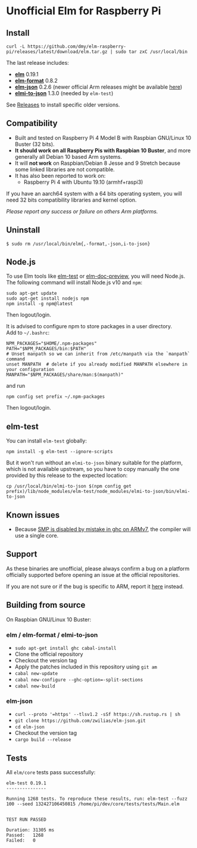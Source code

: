 # Unofficial Elm for Raspberry Pi

## Install
```
curl -L https://github.com/dmy/elm-raspberry-pi/releases/latest/download/elm.tar.gz | sudo tar zxC /usr/local/bin
```
The last release includes:
* [**elm**](https://github.com/elm/compiler) 0.19.1
* [**elm-format**](https://github.com/avh4/elm-format) 0.8.2
* [**elm-json**](https://github.com/zwilias/elm-json) 0.2.6 (newer official Arm releases might be available [here](https://github.com/zwilias/elm-json/releases))
* [**elmi-to-json**](https://github.com/stoeffel/elmi-to-json) 1.3.0 (needed by `elm-test`)

See [Releases](https://github.com/dmy/elm-raspberry-pi/releases/) to install
specific older versions.

## Compatibility 
* Built and tested on Raspberry Pi 4 Model B with Raspbian GNU/Linux 10 Buster (32 bits).
* **It should work on all Raspberry Pis with Raspbian 10 Buster**, and more generally all Debian 10 based Arm systems.
* It will **not work** on Raspbian/Debian 8 Jesse and 9 Stretch because some linked libraries are not compatible.
* It has also been reported to work on:
    - Raspberry Pi 4 with Ubuntu 19.10 (armhf+raspi3)

If you have an aarch64 system with a 64 bits operating system, you will need 32 bits compatibility libraries and kernel option.

*Please report any success or failure on others Arm platforms.*

## Uninstall
```
$ sudo rm /usr/local/bin/elm{,-format,-json,i-to-json}
```

## Node.js

To use Elm tools like [elm-test](https://www.npmjs.com/package/elm-test) or
[elm-doc-preview](https://www.npmjs.com/package/elm-doc-preview),
you will need Node.js.  
The following command will install Node.js v10 and `npm`:
```
sudo apt-get update
sudo apt-get install nodejs npm
npm install -g npm@latest
```
Then logout/login.

It is advised to configure npm to store packages in a user directory.  
Add to `~/.bashrc`:
```
NPM_PACKAGES="$HOME/.npm-packages"
PATH="$NPM_PACKAGES/bin:$PATH"
# Unset manpath so we can inherit from /etc/manpath via the `manpath` command
unset MANPATH  # delete if you already modified MANPATH elsewhere in your configuration
MANPATH="$NPM_PACKAGES/share/man:$(manpath)"
```
and run
```
npm config set prefix ~/.npm-packages
```
Then logout/login.

## elm-test
You can install `elm-test` globally:
```
npm install -g elm-test --ignore-scripts
```
But it won't run without an `elmi-to-json` binary suitable for the platform,
which is not available upstream, so you have to copy manually the one provided
by this release to the expected location:
```
cp /usr/local/bin/elmi-to-json $(npm config get prefix)/lib/node_modules/elm-test/node_modules/elmi-to-json/bin/elmi-to-json
```

## Known issues
* Because [SMP is disabled by mistake in ghc on ARMv7](https://gitlab.haskell.org/ghc/ghc/issues/13007),
the compiler will use a single core.

## Support
As these binaries are unofficial, please always confirm a bug on a platform
officially supported before opening an issue at the official repositories.

If you are not sure or if the bug is specific to ARM, report it
[here](https://github.com/dmy/elm-raspberry-pi/issues) instead.

## Building from source
On Raspbian GNU/Linux 10 Buster:

### elm / elm-format / elmi-to-json
- `sudo apt-get install ghc cabal-install`
- Clone the official repository
- Checkout the version tag
- Apply the patches included in this repository using `git am`
- `cabal new-update`
- `cabal new-configure --ghc-option=-split-sections`
- `cabal new-build`

### elm-json
- `curl --proto '=https' --tlsv1.2 -sSf https://sh.rustup.rs | sh`
- `git clone https://github.com/zwilias/elm-json.git`
- `cd elm-json`
- Checkout the version tag
- `cargo build --release`

## Tests
All `elm/core` tests pass successfully:
```
elm-test 0.19.1
---------------

Running 1268 tests. To reproduce these results, run: elm-test --fuzz 100 --seed 132427106450815 /home/pi/dev/core/tests/tests/Main.elm


TEST RUN PASSED

Duration: 31305 ms
Passed:   1268
Failed:   0
```
